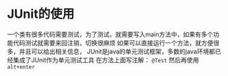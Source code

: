# JUnit的使用
一个类有很多代码需要测试，为了测试，就需要写入main方法中，如果有多个功能代码测试就需要来回注销，切换很麻烦
如果可以直接运行一个方法，就方便很多，并且可以给出相关信息，
JUnit是java的单元测试框架，多数的java环境都已经集成了JUnit作为单元测试工具
在方法上面写注解： `@Test`
然后再使用 `alt+enter`